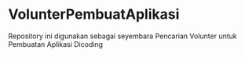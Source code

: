 # VolunterPembuatAplikasi
Repository ini digunakan sebagai seyembara Pencarian Volunter untuk Pembuatan Aplikasi Dicoding
